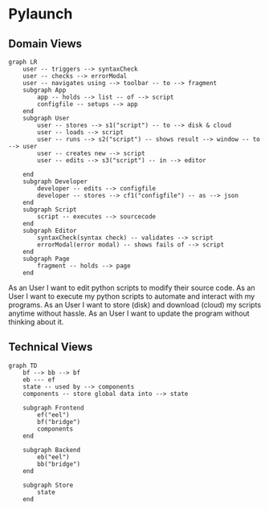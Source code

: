 # Pylaunch

## Domain Views

```mermaid
graph LR
	user -- triggers --> syntaxCheck
	user -- checks --> errorModal
	user -- navigates using --> toolbar -- to --> fragment
	subgraph App
        app -- holds --> list -- of --> script
        configfile -- setups --> app
	end
	subgraph User
        user -- stores --> s1("script") -- to --> disk & cloud
        user -- loads --> script
        user -- runs --> s2("script") -- shows result --> window -- to --> user
        user -- creates new --> script
        user -- edits --> s3("script") -- in --> editor
        
	end
	subgraph Developer
        developer -- edits --> configfile
        developer -- stores --> cf1("configfile") -- as --> json
	end
	subgraph Script
		script -- executes --> sourcecode
	end
	subgraph Editor
		syntaxCheck(syntax check) -- validates --> script
		errorModal(error modal) -- shows fails of --> script
	end
	subgraph Page
		fragment -- holds --> page
	end
```

As an User I want to edit python scripts to modify their source code.
As an User I want to execute my python scripts to automate and interact with my programs.
As an User I want to store (disk) and download (cloud) my scripts anytime without hassle.
As an User I want to update the program without thinking about it.

## Technical Views

````mermaid
graph TD
	bf --> bb --> bf
	eb --- ef
	state -- used by --> components
	components -- store global data into --> state
	
	subgraph Frontend
		ef("eel")
		bf("bridge")
		components
	end

	subgraph Backend
		eb("eel")
		bb("bridge")
	end
	
	subgraph Store
		state
	end
````

